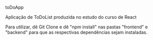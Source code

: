 toDoApp

Aplicação de ToDoList produzida no estudo do curso de React

Para utilizar, dê Git Clone e dê "npm install" nas pastas "frontend"
e "backend" para que as respectivas dependências sejam instaladas.
